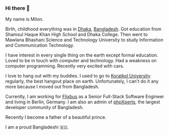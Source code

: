 ### Hi there 👋

My name is Milon.

Birth, childhood everything was in [Dhaka](https://en.wikipedia.org/wiki/Dhaka), [Bangladesh](https://en.wikipedia.org/wiki/Bangladesh). Got education from Shamsul Haque Khan High School and Dhaka College. Then went to Mawlana Bhashani Science and Technology University to study Information and Communication Technology.

I have interest in every single thing on the earth except formal education. Loved to be in touch with computer and technology. Had a weakness on computer programming. Recently very excited with cars.

I love to hang out with my buddies. I used to go to [Koratkol University](https://www.facebook.com/koratkol/) regularly, the best hangout place on earth. Unfortunately, I can't do it any more because I moved out from Bangladesh.

Currently, I am working for [Flixbus](https://www.flixbus.com/) as a Senior Full-Stack Software Engineer and living in Berlin, Germany. I am also an admin of [phpXperts](https://www.facebook.com/groups/pxperts/), the largest developer community of Bangladesh.

Recently I become a father of a beautiful prince.

I am a proud Bangladeshi 🇧🇩.
